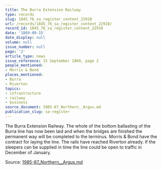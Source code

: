 ```yaml
---
title: The Burra Extension Railway
type: records
slug: 1845_76_sa_register_content_22910
url: /records/1845_76_sa_register_content_22910/
record_id: 1845_76_sa_register_content_22910
date: '1869-09-15'
date_display: null
volume: null
issue_number: null
page: '2'
article_type: news
issue_reference: 15 September 1869, page 2
people_mentioned:
- Morris & Bond
places_mentioned:
- Burra
- Riverton
topics:
- infrastructure
- railway
- business
source_document: 1985-87_Northern__Argus.md
publication_slug: sa-register
---
```


The Burra Extension Railway.  The whole of the bottom ballasting of the Burra line has now been laid and when the bridges are finished the permanent way will be completed to the terminus.  Morris & Bond have the contract for laying the line.  The rails have reached Riverton already.  If the sleepers can be supplied in time the line could be open to traffic in December of January.

Source: [1985-87_Northern__Argus.md](/downloads/markdown/1985-87_Northern__Argus.md)

